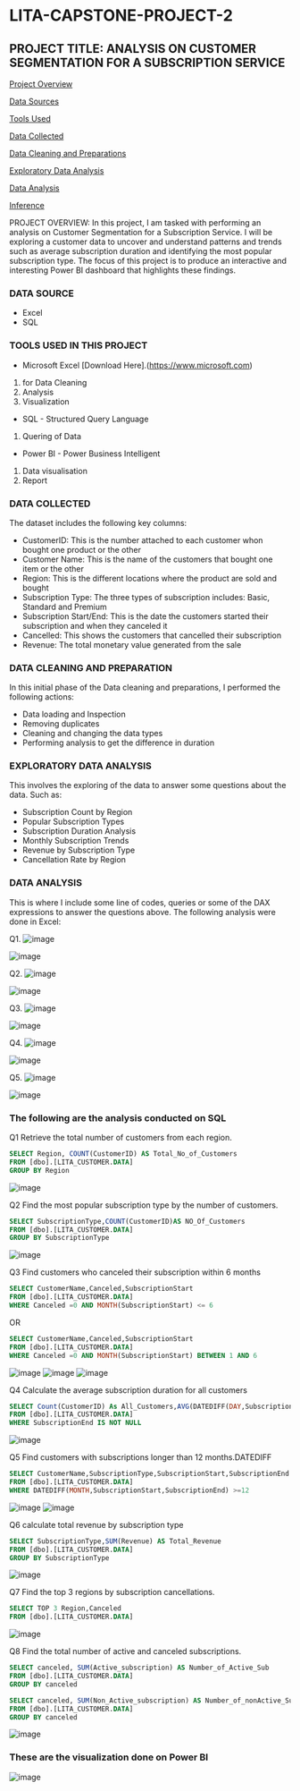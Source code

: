 # LITA-CAPSTONE-PROJECT-2

## PROJECT TITLE: ANALYSIS ON CUSTOMER SEGMENTATION FOR A SUBSCRIPTION SERVICE

[Project Overview](#project-overview)

[Data Sources](#data-sources)

[Tools Used](#tools-used-in-this-project)

[Data Collected](#data-collected)

[Data Cleaning and Preparations](#data-cleaning-and-preparations)

[Exploratory Data Analysis](#exploratory-data-analysis)

[Data Analysis](#data-analysis)

[Inference](#inference)

PROJECT OVERVIEW: In this project, I am tasked with performing an analysis on Customer Segmentation for a Subscription Service. I will be exploring a customer data to uncover and understand patterns and trends such as average subscription duration and identifying the most popular subscription type. The focus of this project is to produce an interactive and interesting Power BI dashboard that highlights these findings.

### DATA SOURCE
- Excel
- SQL

### TOOLS USED IN THIS PROJECT
- Microsoft Excel [Download Here].(https://www.microsoft.com)
1. for Data Cleaning
2. Analysis
3. Visualization
- SQL - Structured Query Language
1. Quering of Data
- Power BI - Power Business Intelligent
1. Data visualisation
2. Report

### DATA COLLECTED
The dataset includes the following key columns:

- CustomerID: This is the number attached to each customer whon bought one product or the other
- Customer Name: This is the name of the customers that bought one item or the other
- Region: This is the different locations where the product are sold and bought
- Subscription Type: The three types of subscription includes: Basic, Standard and Premium
- Subscription Start/End: This is the date the customers started their subscription and when they canceled it
- Cancelled: This shows the customers that cancelled their subscription
- Revenue: The total monetary value generated from the sale

### DATA CLEANING AND PREPARATION
In this initial phase of the Data cleaning and preparations, I performed the following actions:

- Data loading and Inspection
- Removing duplicates
- Cleaning and changing the data types
- Performing analysis to get the difference in duration

### EXPLORATORY DATA ANALYSIS
This involves the exploring of the data to answer some questions about the data. Such as:

- Subscription Count by Region
- Popular Subscription Types
- Subscription Duration Analysis
- Monthly Subscription Trends
- Revenue by Subscription Type
- Cancellation Rate by Region

### DATA ANALYSIS
This is where I include some line of codes, queries or some of the DAX expressions to answer the questions above. The following analysis were done in Excel:

Q1.    ![image](https://github.com/user-attachments/assets/c63cd7be-4337-4741-99de-9116a9ceb048)

![image](https://github.com/user-attachments/assets/b138a602-07ba-4247-87af-231dc6cd4788)

Q2.    ![image](https://github.com/user-attachments/assets/82bc5720-5c86-40ce-8459-3a1227c2dc70)

![image](https://github.com/user-attachments/assets/4893b93d-b25c-428d-a967-3ef07da0f4bb)

Q3.    ![image](https://github.com/user-attachments/assets/70d329be-0954-4dae-9707-809dd7aaa943)

![image](https://github.com/user-attachments/assets/f4e2f421-d66e-4a43-8c6d-5fa1f31386ce)

Q4.    ![image](https://github.com/user-attachments/assets/6ac3ffc8-d66d-4453-b21a-9746c5ae605f)

![image](https://github.com/user-attachments/assets/9444837c-bf11-40d9-bcef-f334e5a8eea6)

Q5.    ![image](https://github.com/user-attachments/assets/cf40867a-428b-4179-8043-2df20a9707e6)

![image](https://github.com/user-attachments/assets/f345d8f8-52ba-4f1b-8ed8-bbd165f4d8b7)


### The following are the analysis conducted on SQL

Q1 Retrieve the total number of customers from each region.

```SQL
SELECT Region, COUNT(CustomerID) AS Total_No_of_Customers
FROM [dbo].[LITA_CUSTOMER.DATA]
GROUP BY Region
```

![image](https://github.com/user-attachments/assets/000dbd35-6871-436d-b980-8e6b7fc18ef6)


Q2 Find the most popular subscription type by the number of customers.

```SQL
SELECT SubscriptionType,COUNT(CustomerID)AS NO_Of_Customers
FROM [dbo].[LITA_CUSTOMER.DATA]
GROUP BY SubscriptionType
```

![image](https://github.com/user-attachments/assets/eb1796e5-d785-4adb-a8b5-879646a64c2f)


Q3  Find customers who canceled their subscription within 6 months

```SQL
SELECT CustomerName,Canceled,SubscriptionStart
FROM [dbo].[LITA_CUSTOMER.DATA]
WHERE Canceled =0 AND MONTH(SubscriptionStart) <= 6
```
OR
```SQL
SELECT CustomerName,Canceled,SubscriptionStart
FROM [dbo].[LITA_CUSTOMER.DATA]
WHERE Canceled =0 AND MONTH(SubscriptionStart) BETWEEN 1 AND 6
```

![image](https://github.com/user-attachments/assets/49bd54ce-62ce-461a-bb68-b8cbcb8901f2)            ![image](https://github.com/user-attachments/assets/5f625958-c567-475f-b676-28f56d2ba4ff)          ![image](https://github.com/user-attachments/assets/4ee8dd9a-49a0-466c-a233-652c17cc5ec0)


Q4 Calculate the average subscription duration for all customers

```SQL
SELECT Count(CustomerID) As All_Customers,AVG(DATEDIFF(DAY,SubscriptionStart,SubscriptionEnd)) AS Average_Subscription_Duration
FROM [dbo].[LITA_CUSTOMER.DATA]
WHERE SubscriptionEnd IS NOT NULL
```

![image](https://github.com/user-attachments/assets/f71a1801-c852-4240-857f-31e60d512eb2)


Q5  Find customers with subscriptions longer than 12 months.DATEDIFF

```SQL
SELECT CustomerName,SubscriptionType,SubscriptionStart,SubscriptionEnd
FROM [dbo].[LITA_CUSTOMER.DATA]
WHERE DATEDIFF(MONTH,SubscriptionStart,SubscriptionEnd) >=12
```

![image](https://github.com/user-attachments/assets/a770e723-49f0-4520-86cd-c5d82fc0e27e)       ![image](https://github.com/user-attachments/assets/331961e8-b78b-41c1-8cdb-ca8c5ceaa58c)


Q6  calculate total revenue by subscription type

```SQL
SELECT SubscriptionType,SUM(Revenue) AS Total_Revenue
FROM [dbo].[LITA_CUSTOMER.DATA]
GROUP BY SubscriptionType
```

![image](https://github.com/user-attachments/assets/04ddfb53-452b-445b-9f5b-8768ddb6b300)


Q7 Find the top 3 regions by subscription cancellations.

```SQL
SELECT TOP 3 Region,Canceled
FROM [dbo].[LITA_CUSTOMER.DATA]
```

![image](https://github.com/user-attachments/assets/b54e8bde-177d-4748-a306-011f34a31b7b)


Q8  Find the total number of active and canceled subscriptions.

```SQL
SELECT canceled, SUM(Active_subscription) AS Number_of_Active_Sub
FROM [dbo].[LITA_CUSTOMER.DATA]
GROUP BY canceled
```

```SQL
SELECT canceled, SUM(Non_Active_subscription) AS Number_of_nonActive_Sub
FROM [dbo].[LITA_CUSTOMER.DATA]
GROUP BY canceled
```

![image](https://github.com/user-attachments/assets/6c7dd387-1e8d-4bde-993b-d6f1eea89a47)


### These are the visualization done on Power BI

![image](https://github.com/user-attachments/assets/be134751-d23a-4bd1-aaae-a949c989c932)







